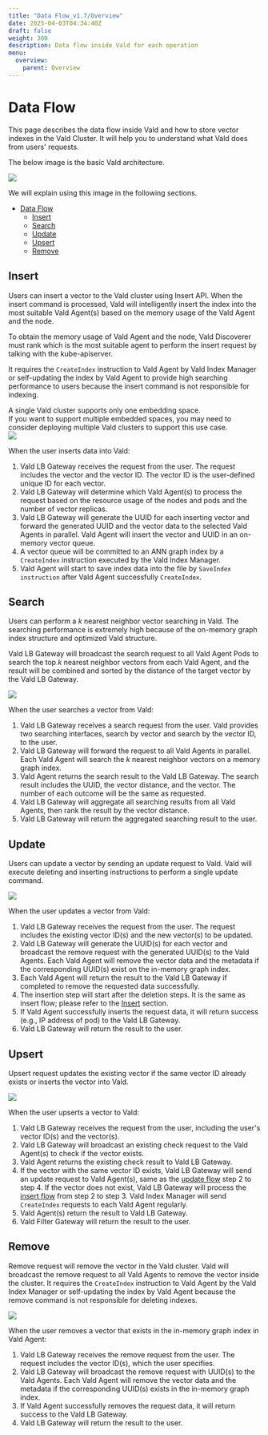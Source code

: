 ```yaml
---
title: "Data Flow_v1.7/Overview"
date: 2025-04-03T04:34:40Z
draft: false
weight: 300
description: Data flow inside Vald for each operation
menu:
  overview:
    parent: Overview
---
```


# Data Flow

This page describes the data flow inside Vald and how to store vector indexes in the Vald Cluster.
It will help you to understand what Vald does from users' requests.

The below image is the basic Vald architecture.

<img src="/images/v1.7/overview/vald_basic_architecture.svg" />

We will explain using this image in the following sections.

- [Data Flow](#data-flow)
  - [Insert](#insert)
  - [Search](#search)
  - [Update](#update)
  - [Upsert](#upsert)
  - [Remove](#remove)

## Insert

Users can insert a vector to the Vald cluster using Insert API. When the insert command is processed, Vald will intelligently insert the index into the most suitable Vald Agent(s) based on the memory usage of the Vald Agent and the node.

To obtain the memory usage of Vald Agent and the node, Vald Discoverer must rank which is the most suitable agent to perform the insert request by talking with the kube-apiserver.

It requires the `CreateIndex` instruction to Vald Agent by Vald Index Manager or self-updating the index by Vald Agent to provide high searching performance to users because the insert command is not responsible for indexing.

<div class="warn">
A single Vald cluster supports only one embedding space.<BR>
If you want to support multiple embedded spaces, you may need to consider deploying multiple Vald clusters to support this use case.
</div>

<img src="/images/v1.7/overview/insert_flow.svg" />

When the user inserts data into Vald:

1. Vald LB Gateway receives the request from the user. The request includes the vector and the vector ID. The vector ID is the user-defined unique ID for each vector.
2. Vald LB Gateway will determine which Vald Agent(s) to process the request based on the resource usage of the nodes and pods and the number of vector replicas.
3. Vald LB Gateway will generate the UUID for each inserting vector and forward the generated UUID and the vector data to the selected Vald Agents in parallel. Vald Agent will insert the vector and UUID in an on-memory vector queue.
4. A vector queue will be committed to an ANN graph index by a `CreateIndex` instruction executed by the Vald Index Manager.
5. Vald Agent will start to save index data into the file by `SaveIndex instruction` after Vald Agent successfully `CreateIndex`.

## Search

Users can perform a _k_ nearest neighbor vector searching in Vald. The searching performance is extremely high because of the on-memory graph index structure and optimized Vald structure.

Vald LB Gateway will broadcast the search request to all Vald Agent Pods to search the top _k_ nearest neighbor vectors from each Vald Agent, and the result will be combined and sorted by the distance of the target vector by the Vald LB Gateway.

<img src="/images/v1.7/overview/search_flow.svg" />

When the user searches a vector from Vald:

1. Vald LB Gateway receives a search request from the user. Vald provides two searching interfaces, search by vector and search by the vector ID, to the user.
2. Vald LB Gateway will forward the request to all Vald Agents in parallel. Each Vald Agent will search the _k_ nearest neighbor vectors on a memory graph index.
3. Vald Agent returns the search result to the Vald LB Gateway. The search result includes the UUID, the vector distance, and the vector. The number of each outcome will be the same as requested.
4. Vald LB Gateway will aggregate all searching results from all Vald Agents, then rank the result by the vector distance.
5. Vald LB Gateway will return the aggregated searching result to the user.

## Update

Users can update a vector by sending an update request to Vald.
Vald will execute deleting and inserting instructions to perform a single update command.

<img src="/images/v1.7/overview/update_flow.svg" />

When the user updates a vector from Vald:

1. Vald LB Gateway receives the request from the user. The request includes the existing vector ID(s) and the new vector(s) to be updated.
2. Vald LB Gateway will generate the UUID(s) for each vector and broadcast the remove request with the generated UUID(s) to the Vald Agents. Each Vald Agent will remove the vector data and the metadata if the corresponding UUID(s) exist on the in-memory graph index.
3. Each Vald Agent will return the result to the Vald LB Gateway if completed to remove the requested data successfully.
4. The insertion step will start after the deletion steps. It is the same as insert flow; please refer to the [Insert](#insert) section.
5. If Vald Agent successfully inserts the request data, it will return success (e.g., IP address of pod) to the Vald LB Gateway.
6. Vald LB Gateway will return the result to the user.

## Upsert

Upsert request updates the existing vector if the same vector ID already exists or inserts the vector into Vald.

<img src="/images/v1.7/overview/upsert_flow.svg" />

When the user upserts a vector to Vald:

1. Vald LB Gateway receives the request from the user, including the user's vector ID(s) and the vector(s).
2. Vald LB Gateway will broadcast an existing check request to the Vald Agent(s) to check if the vector exists.
3. Vald Agent returns the existing check result to Vald LB Gateway.
4. If the vector with the same vector ID exists, Vald LB Gateway will send an update request to Vald Agent(s), same as the [update flow](#update) step 2 to step 4. If the vector does not exist, Vald LB Gateway will process the [insert flow](#insert) from step 2 to step 3. Vald Index Manager will send `CreateIndex` requests to each Vald Agent regularly.
5. Vald Agent(s) return the result to Vald LB Gateway.
6. Vald Filter Gateway will return the result to the user.

## Remove

Remove request will remove the vector in the Vald cluster.
Vald will broadcast the remove request to all Vald Agents to remove the vector inside the cluster.
It requires the `CreateIndex` instruction to Vald Agent by the Vald Index Manager or self-updating the index by Vald Agent because the remove command is not responsible for deleting indexes.

<img src="/images/v1.7/overview/remove_flow.svg" />

When the user removes a vector that exists in the in-memory graph index in Vald Agent:

1. Vald LB Gateway receives the remove request from the user. The request includes the vector ID(s), which the user specifies.
2. Vald LB Gateway will broadcast the remove request with UUID(s) to the Vald Agents. Each Vald Agent will remove the vector data and the metadata if the corresponding UUID(s) exists in the in-memory graph index.
3. If Vald Agent successfully removes the request data, it will return success to the Vald LB Gateway.
4. Vald LB Gateway will return the result to the user.
